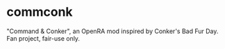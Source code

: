 # commconk
"Command &amp; Conker", an OpenRA mod inspired by Conker's Bad Fur Day. Fan project, fair-use only.
